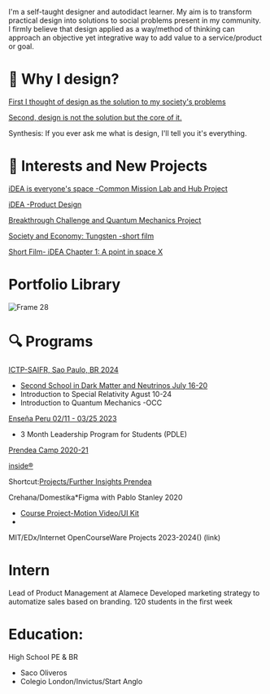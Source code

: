 
I'm a self-taught designer and autodidact learner. My aim is to transform practical design into solutions to social problems present in my community.
I firmly believe that design applied as a way/method of thinking can approach an objective yet integrative way to add value to a service/product or goal.

# 🎲 Why I design? 
[First I thought of design as the solution to my society's problems](why-i-design-2.md)

[Second, design is not the solution but the core of it.](why-i-design-1.md)

Synthesis: 
If you ever ask me what is design, I'll tell you it's everything.

# 🚩 Interests and New Projects 

[iDEA is everyone's space -Common Mission Lab and Hub Project](https://coda.io/@mr-maclowelll/idea/env-design-9)

[iDEA -Product Design](https://www.behance.net/gallery/214132493/An-iDEA-product-design)

[Breakthrough Challenge and Quantum Mechanics Project](https://drive.google.com/drive/folders/15WUvs2NXDPKtKIxn0zOBRT2W5aGzXHvo?usp=sharing)

[Society and Economy: Tungsten -short film](https://docs.google.com/document/d/1hAdoAENF4OfJOwzpbgxsPTkBGXqGXUjtssEn6eicpUk/edit?usp=sharing)

[Short Film- iDEA Chapter 1: A point in space X](https://youtu.be/I0_Pw8lIBWQ?si=RwrWKt8VS1R1w-Ij)

# Portfolio Library
![Frame 28](https://github.com/user-attachments/assets/2871dd32-e158-4f26-a237-fad1ec915e05)

# 🔍 Programs 

[ICTP-SAIFR, Sao Paulo, BR 2024](https://www.ictp-saifr.org/)
- [Second School in Dark Matter and Neutrinos
  July 16-20](https://outreach.ictp-saifr.org/cursodeinverno/)
- Introduction to Special Relativity Agust 10-24
- Introduction to Quantum Mechanics -OCC

[Enseña Peru 02/11 - 03/25 2023](https://www.linkedin.com/company/ensenaperu/) 
- 3 Month Leadership Program for Students (PDLE)

[Prendea Camp 2020-21](https://www.linkedin.com/company/prendea/)

[inside®](inside.md)

Shortcut:[Projects/Further Insights Prendea](https://coda.io/d/_d-Vdeeqs7KN/Prendea-and-Internet-2020-2022_su2Splh)

Crehana/Domestika*Figma with Pablo Stanley 2020
- [Course Project-Motion Video/UI Kit](https://www.figma.com/design/4VWlH8KUXTG2KptctJE8Ry/VIDEO-Cx.-New?node-id=0-1&t=Ei434pnzYf5D1qaJ-1) 
- 
MIT/EDx/Internet OpenCourseWare Projects 2023-2024() (link)

# Intern 
  
Lead of Product Management at Alamece 
Developed marketing strategy to automatize sales
based on branding.
120 students in the first week 

# Education: 

High School PE & BR 
- Saco Oliveros 
- Colegio London/Invictus/Start Anglo



